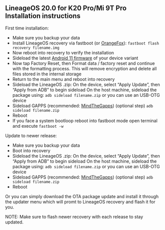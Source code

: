 ## LineageOS 20.0 for K20 Pro/Mi 9T Pro Installation instructions
First time installation:
- Make sure you backup your data
- Install LineageOS recovery via fastboot (or [OrangeFox](https://androidfilehost.com/?fid=4279422670115710816)): `fastboot flash recovery filename.img`
- Now reboot into recovery to verify the installation
- Sideload the latest [Android 11 firmware](https://xiaomifirmwareupdater.com/firmware/raphael/) of your device variant
- Now tap Factory Reset, then Format data / factory reset and continue with the formatting process. This will remove encryption and delete all files stored in the internal storage
- Return to the main menu and reboot into recovery
- Sideload the LineageOS .zip:
On the device, select “Apply Update”, then “Apply from ADB” to begin sideload
On the host machine, sideload the package using: `adb sideload filename.zip` or you can use an USB-OTG device
- Sideload GAPPS (recommended: [MindTheGapps](https://github.com/MindTheGapps/13.0.0-arm64/releases/latest)) (optional step) `adb sideload filename.zip`
- Reboot
- If you face a system bootloop reboot into fastboot mode open terminal and execute `fastboot -w`

Update to newer release:
- Make sure you backup your data
- Boot into recovery 
- Sideload the LineageOS .zip:
On the device, select “Apply Update”, then “Apply from ADB” to begin sideload
On the host machine, sideload the package using: `adb sideload filename.zip` or you can use an USB-OTG device
- Sideload GAPPS (recommended: [MindTheGapps](https://github.com/MindTheGapps/13.0.0-arm64/releases/latest)) (optional step) `adb sideload filename.zip`
- Reboot

Or you can simply download the OTA package update and install it through the updater menu which will promt to LineageOS recovery and flash it for you.

NOTE: Make sure to flash newer recovery with each release to stay updated.
